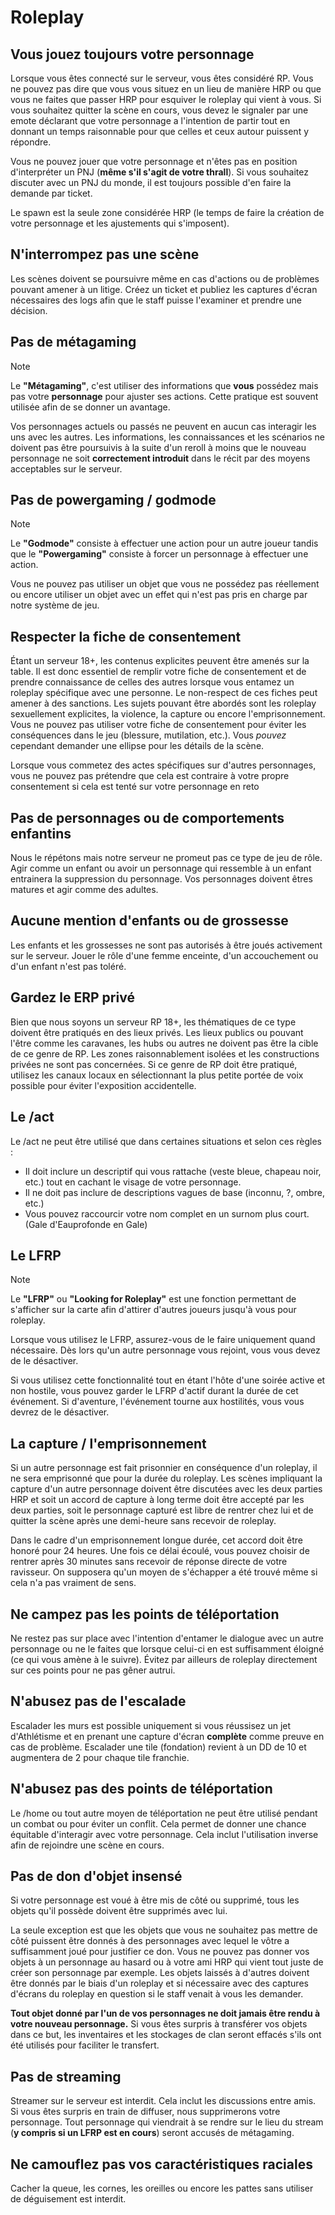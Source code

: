 # Roleplay <!-- {docsify-ignore} -->

## Vous jouez toujours votre personnage

Lorsque vous êtes connecté sur le serveur, vous êtes considéré RP. Vous ne pouvez pas dire que vous vous situez en un lieu de manière HRP ou que vous ne faites que passer HRP pour esquiver le roleplay qui vient à vous. Si vous souhaitez quitter la scène en cours, vous devez le signaler par une emote déclarant que votre personnage a l'intention de partir tout en donnant un temps raisonnable pour que celles et ceux autour puissent y répondre.

Vous ne pouvez jouer que votre personnage et n'êtes pas en position d'interpréter un PNJ (**même s'il s'agit de votre thrall**). Si vous souhaitez discuter avec un PNJ du monde, il est toujours possible d'en faire la demande par ticket.

Le spawn est la seule zone considérée HRP (le temps de faire la création de votre personnage et les ajustements qui s'imposent).

## N'interrompez pas une scène

Les scènes doivent se poursuivre même en cas d'actions ou de problèmes pouvant amener à un litige. Créez un ticket et publiez les captures d'écran nécessaires des logs afin que le staff puisse l'examiner et prendre une décision.

## Pas de métagaming

> [!Note]
> Le **"Métagaming"**, c'est utiliser des informations que **vous** possédez mais pas votre **personnage** pour ajuster ses actions. Cette pratique est souvent utilisée afin de se donner un avantage.

Vos personnages actuels ou passés ne peuvent en aucun cas interagir les uns avec les autres. Les informations, les connaissances et les scénarios ne doivent pas être poursuivis à la suite d'un reroll à moins que le nouveau personnage ne soit **correctement introduit** dans le récit par des moyens acceptables sur le serveur.

## Pas de powergaming / godmode

> [!Note]
> Le **"Godmode"** consiste à effectuer une action pour un autre joueur tandis que le **"Powergaming"** consiste à forcer un personnage à effectuer une action.

Vous ne pouvez pas utiliser un objet que vous ne possédez pas réellement ou encore utiliser un objet avec un effet qui n'est pas pris en charge par notre système de jeu.

## Respecter la fiche de consentement

Étant un serveur 18+, les contenus explicites peuvent être amenés sur la table. Il est donc essentiel de remplir votre fiche de consentement et de prendre connaissance de celles des autres lorsque vous entamez un roleplay spécifique avec une personne. Le non-respect de ces fiches peut amener à des sanctions. Les sujets pouvant être abordés sont les roleplay sexuellement explicites, la violence, la capture ou encore l'emprisonnement. Vous ne pouvez pas utiliser votre fiche de consentement pour éviter les conséquences dans le jeu (blessure, mutilation, etc.). Vous *pouvez* cependant demander une ellipse pour les détails de la scène.

Lorsque vous commetez des actes spécifiques sur d'autres personnages, vous ne pouvez pas prétendre que cela est contraire à votre propre consentement si cela est tenté sur votre personnage en reto

## Pas de personnages ou de comportements enfantins

Nous le répétons mais notre serveur ne promeut pas ce type de jeu de rôle. Agir comme un enfant ou avoir un personnage qui ressemble à un enfant entrainera la suppression du personnage. Vos personnages doivent êtres matures et agir comme des adultes.

## Aucune mention d'enfants ou de grossesse

Les enfants et les grossesses ne sont pas autorisés à être joués activement sur le serveur. Jouer le rôle d'une femme enceinte, d'un accouchement ou d'un enfant n'est pas toléré.

## Gardez le ERP privé

Bien que nous soyons un serveur RP 18+, les thématiques de ce type doivent être pratiqués en des lieux privés. Les lieux publics ou pouvant l'être comme les caravanes, les hubs ou autres ne doivent pas être la cible de ce genre de RP. Les zones raisonnablement isolées et les constructions privées ne sont pas concernées. Si ce genre de RP doit être pratiqué, utilisez les canaux locaux en sélectionnant la plus petite portée de voix possible pour éviter l'exposition accidentelle.

## Le /act

Le /act ne peut être utilisé que dans certaines situations et selon ces règles :

- Il doit inclure un descriptif qui vous rattache (veste bleue, chapeau noir, etc.) tout en cachant le visage de votre personnage.
- Il ne doit pas inclure de descriptions vagues de base (inconnu, ?, ombre, etc.)
- Vous pouvez raccourcir votre nom complet en un surnom plus court. (Gale d'Eauprofonde en Gale)

## Le LFRP

> [!Note]
> Le **"LFRP"** ou **"Looking for Roleplay"** est une fonction permettant de s'afficher sur la carte afin d'attirer d'autres joueurs jusqu'à vous pour roleplay.

Lorsque vous utilisez le LFRP, assurez-vous de le faire uniquement quand nécessaire. Dès lors qu'un autre personnage vous rejoint, vous vous devez de le désactiver.

Si vous utilisez cette fonctionnalité tout en étant l'hôte d'une soirée active et non hostile, vous pouvez garder le LFRP d'actif durant la durée de cet événement. Si d'aventure, l'événement tourne aux hostilités, vous vous devrez de le désactiver.

## La capture / l'emprisonnement

Si un autre personnage est fait prisonnier en conséquence d'un roleplay, il ne sera emprisonné que pour la durée du roleplay. Les scènes impliquant la capture d'un autre personnage doivent être discutées avec les deux parties HRP et soit un accord de capture à long terme doit être accepté par les deux parties, soit le personnage capturé est libre de rentrer chez lui et de quitter la scène après une demi-heure sans recevoir de roleplay.

Dans le cadre d'un emprisonnement longue durée, cet accord doit être honoré pour 24 heures. Une fois ce délai écoulé, vous pouvez choisir de rentrer après 30 minutes sans recevoir de réponse directe de votre ravisseur. On supposera qu'un moyen de s'échapper a été trouvé même si cela n'a pas vraiment de sens.

## Ne campez pas les points de téléportation

Ne restez pas sur place avec l'intention d'entamer le dialogue avec un autre personnage ou ne le faites que lorsque celui-ci en est suffisamment éloigné (ce qui vous amène à le suivre). Évitez par ailleurs de roleplay directement sur ces points pour ne pas gêner autrui.

## N'abusez pas de l'escalade

Escalader les murs est possible uniquement si vous réussisez un jet d'Athlétisme et en prenant une capture d'écran **complète** comme preuve en cas de problème. Escalader une tile (fondation) revient à un DD de 10 et augmentera de 2 pour chaque tile franchie.

## N'abusez pas des points de téléportation

Le /home ou tout autre moyen de téléportation ne peut être utilisé pendant un combat ou pour éviter un conflit. Cela permet de donner une chance équitable d'interagir avec votre personnage. Cela inclut l'utilisation inverse afin de rejoindre une scène en cours.

## Pas de don d'objet insensé

Si votre personnage est voué à être mis de côté ou supprimé, tous les objets qu'il possède doivent être supprimés avec lui.

La seule exception est que les objets que vous ne souhaitez pas mettre de côté puissent être donnés à des personnages avec lequel le vôtre a suffisamment joué pour justifier ce don. Vous ne pouvez pas donner vos objets à un personnage au hasard ou à votre ami HRP qui vient tout juste de créer son personnage par exemple. Les objets laissés à d'autres doivent être donnés par le biais d'un roleplay et si nécessaire avec des captures d'écrans du roleplay en question si le staff venait à vous les demander.

**Tout objet donné par l'un de vos personnages ne doit jamais être rendu à votre nouveau personnage.** Si vous êtes surpris à transférer vos objets dans ce but, les inventaires et les stockages de clan seront effacés s'ils ont été utilisés pour faciliter le transfert.

## Pas de streaming

Streamer sur le serveur est interdit. Cela inclut les discussions entre amis. Si vous êtes surpris en train de diffuser, nous supprimerons votre personnage. Tout personnage qui viendrait à se rendre sur le lieu du stream (**y compris si un LFRP est en cours**) seront accusés de métagaming.

## Ne camouflez pas vos caractéristiques raciales

Cacher la queue, les cornes, les oreilles ou encore les pattes sans utiliser de déguisement est interdit.